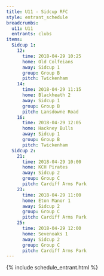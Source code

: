 ```yaml
---
title: U11 - Sidcup RFC
style: entrant_schedule
breadcrumbs:
  u11: U11
  entrants: clubs
items:
  Sidcup 1:
    12:
      time: 2018-04-29 10:25
      home: Old Colfeians
      away: Sidcup 1
      group: Group B
      pitch: Twickenham
    14:
      time: 2018-04-29 11:15
      home: Blackheath 2
      away: Sidcup 1
      group: Group B
      pitch: Lansdowne Road
    16:
      time: 2018-04-29 12:05
      home: Hackney Bulls
      away: Sidcup 1
      group: Group B
      pitch: Twickenham
  Sidcup 2:
    21:
      time: 2018-04-29 10:00
      home: KCH Pirates
      away: Sidcup 2
      group: Group C
      pitch: Cardiff Arms Park
    23:
      time: 2018-04-29 11:00
      home: Eton Manor 1
      away: Sidcup 2
      group: Group C
      pitch: Cardiff Arms Park
    25:
      time: 2018-04-29 12:00
      home: Sevenoaks 1
      away: Sidcup 2
      group: Group C
      pitch: Cardiff Arms Park
---
```


{% include schedule_entrant.html %}
